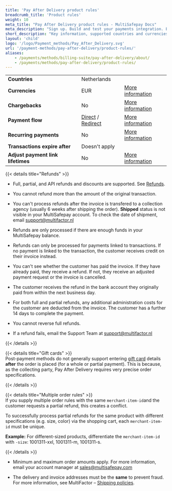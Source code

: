 ```yaml
---
title: 'Pay After Delivery product rules'
breadcrumb_title: 'Product rules'
weight: 10
meta_title: "Pay After Delivery product rules - MultiSafepay Docs"
meta_description: "Sign up. Build and test your payments integration. Explore our products and services. Use our API reference, SDKs, and wrappers. Get support."
short_description: "Key information, supported countries and currencies, product rules"
layout: 'child'
logo: '/logo/Payment_methods/Pay_After_Delivery.svg'
url: '/payment-methods/pay-after-delivery/product-rules/'
aliases:
    - /payments/methods/billing-suite/pay-after-delivery/about/
    - /payments/methods/pay-after-delivery/product-rules/
---
```


|   |   |   |
|---|---|---| 
| **Countries** | Netherlands |  | 
| **Currencies** | EUR | [More information](/faq/general/supported-currencies) |
| **Chargebacks** | No | [More information](/payments/chargebacks/) |
| **Payment flow** | [Direct](/api/#paypal-direct) / [Redirect](/api/#paypal-redirect) | [More information](/developer/api/difference-between-direct-and-redirect) | 
| **Recurring payments** | No | [More information](/payments/features/recurring-payments/) |
| **Transactions expire after**  | Doesn't apply | |
| **Adjust payment link lifetimes**  | No | [More information](/api/#adjust-payment-link-lifetimes)  |

{{< details title="Refunds" >}}

- Full, partial, and API refunds and discounts are supported. See [Refunds](/payments/refunds/).

- You cannot refund more than the amount of the original transaction.

- You can't process refunds after the invoice is transfered to a collection agency (usually 6 weeks after shipping the order). **Shipped** status is not visible in your MultiSafepay account. To check the date of shipment, email <support@multifactor.nl>

- Refunds are only processed if there are enough funds in your MultiSafepay balance.

- Refunds can only be processed for payments linked to transactions. If no payment is linked to the transaction, the customer receives credit on their invoice instead.

- You can't see whether the customer has paid the invoice. If they have already paid, they receive a refund. If not, they receive an adjusted payment request or the invoice is cancelled.

- The customer receives the refund in the bank account they originally paid from within the next business day.

- For both full and partial refunds, any additional administration costs for the customer are deducted from the invoice. The customer has a further 14 days to complete the payment. 

-  You cannot reverse full refunds.

- If a refund fails, email the Support Team at <support@multifactor.nl> 

{{< /details >}}

{{< details title="Gift cards" >}}
&nbsp;  
Post-payment methods do not generally support entering [gift card](/payments/methods/prepaid-cards/gift-cards) details **after** the order is placed (for a whole or partial payment). This is because, as the collecting party, Pay After Delivery requires very precise order specifications. 

{{< /details >}}

{{< details title="Multiple order rules" >}}
&nbsp;  
If you supply multiple order rules with the same `merchant-item-id`and the customer requests a partial refund, this creates a conflict. 

To successfully process partial refunds for the same product with different specifications (e.g. size, color) via the shopping cart, each `merchant-item-id` must be unique.

**Example:** For different-sized products, differentiate the `merchant-item-id` with `-size`: 1001311-xxl, 1001311-m, 1001311-s.

{{< /details >}}

- Minimum and maximum order amounts apply. For more information, email your account manager at <sales@multisafepay.com>

- The delivery and invoice addresses must be the **same** to prevent fraud. For&nbsp;more information, see MultiFactor – [Shipping policies](https://www.multifactor.nl/voorwaarden/shipping-policies).

